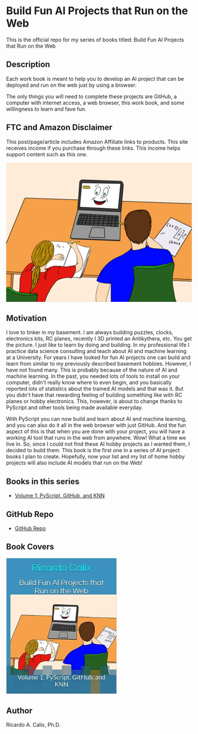 # Build Fun AI Projects that Run on the Web

This is the official repo for my series of books titled: Build Fun AI Projects that Run on the Web

## Description

Each work book is meant to help you to develop an AI project that can be deployed and run on the web just by using a browser. 

The only things you will need to complete these projects are GitHub, a computer with internet access, a web browser, this work book, and some willingness to learn and fave fun. 


## FTC and Amazon Disclaimer

This post/page/article includes Amazon Affiliate links to products. This site receives income if you purchase through these links. This income helps support content such as this one.

<a href="https://amzn.to/3S8cK7K"><img src="images/coverDONEclx.jpg" alt="image" width="600" height="auto"></a>



## Motivation

I love to tinker in my basement. I am always building puzzles, clocks, electronics kits, RC planes, recently I 3D printed an Antikythera, etc. You get the picture. I just like to learn by doing and building. In my professional life I practice data science consulting and teach about AI and machine learning at a University. For years I have looked for fun AI projects one can build and learn from similar to my previously described basement hobbies. However, I have not found many. This is probably because of the nature of AI and machine learning. In the past, you needed lots of tools to install on your computer, didn't really know where to even begin, and you basically reported lots of statistics about the trained AI models and that was it. But you didn't have that rewarding feeling of building something like with RC planes or hobby electronics. This, however, is about to change thanks to PyScript and other tools being made available everyday. 

With PyScript you can now build and learn about AI and machine learning, and you can also do it all in the web browser with just GitHub. And the fun aspect of this is that when you are done with your project, you will have a working AI tool that runs in the web from anywhere. Wow! What a time we live in. So, since I could not find these AI hobby projects as I wanted them, I decided to build them. This book is the first one in a series of AI project books I plan to create. Hopefully, now your list and my list of home hobby projects will also include AI models that run on the Web!


## Books in this series


* [Volume 1: PyScript, GitHub, and KNN](https://github.com/rcalix1/Build-Fun-AI-Projects-that-Run-on-the-Web/volume-1-pyscript-and-knn/chapter1/README.md)


## GitHub Repo


* [GitHub Repo](https://github.com/rcalix1/Build-Fun-AI-Projects-that-Run-on-the-Web)


## Book Covers

<a href="https://amzn.to/3U8CeVo"><img src="images/funAIbookCover.jpg" alt="image" width="300" height="auto"></a>


## Author

Ricardo A. Calix, Ph.D.
